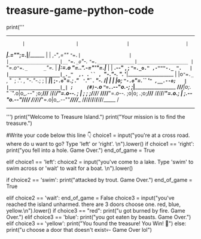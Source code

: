 # treasure-game-python-code
print('''
*******************************************************************************
          |                   |                  |                     |
 _________|________________.=""_;=.______________|_____________________|_______
|                   |  ,-"_,=""     `"=.|                  |
|___________________|__"=._o`"-._        `"=.______________|___________________
          |                `"=._o`"=._      _`"=._                     |
 _________|_____________________:=._o "=._."_.-="'"=.__________________|_______
|                   |    __.--" , ; `"=._o." ,-"""-._ ".   |
|___________________|_._"  ,. .` ` `` ,  `"-._"-._   ". '__|___________________
          |           |o`"=._` , "` `; .". ,  "-._"-._; ;              |
 _________|___________| ;`-.o`"=._; ." ` '`."\` . "-._ /_______________|_______
|                   | |o;    `"-.o`"=._``  '` " ,__.--o;   |
|___________________|_| ;     (#) `-.o `"=.`_.--"_o.-; ;___|___________________
____/______/______/___|o;._    "      `".o|o_.--"    ;o;____/______/______/____
/______/______/______/_"=._o--._        ; | ;        ; ;/______/______/______/_
____/______/______/______/__"=._o--._   ;o|o;     _._;o;____/______/______/____
/______/______/______/______/____"=._o._; | ;_.--"o.--"_/______/______/______/_
____/______/______/______/______/_____"=.o|o_.--""___/______/______/______/____
/______/______/______/______/______/______/______/______/______/______/_____ /
*******************************************************************************
''')
print("Welcome to Treasure Island.")
print("Your mission is to find the treasure.") 


#Write your code below this line 👇
choice1 = input("you\'re at a cross road. where do u want to go? Type 'left' or 'right'. \n").lower()
if choice1 == 'right':
  print("you fell into a hole. Game Over.")
  end_of_game = True

elif choice1 == 'left':
  choice2 = input("you\'ve come to a lake. Type 'swim' to swim across or 'wait' to wait for a boat. \n").lower()

  if choice2 == 'swim':
   print("attacked by trout. Game Over.")
   end_of_game = True

  elif choice2 == 'wait':
    end_of_game = False
    choice3 = input("you\'ve reached the island unharmed. there are 3 doors choose one. red, blue, yellow.\n").lower()
    if choice3 == "red":
      print("u got burned by fire. Game Over.")
    elif choice3 == 'blue':
      print("you got eaten by beasts. Game Over.")
    elif choice3 == 'yellow':
      print("You found the treasure! You Win! 🥳")
    else:
      print("u choose a door that doesn't exist💀- Game Over lol")
